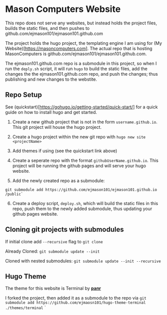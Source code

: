 # Mason Computers Website

This repo does not serve any websites, but instead holds the project files, builds the static files, and then pushes to github.com/ejmason101/ejmason101.github.com

The project holds the hugo project, the templating engine I am using for (My Website)[https://masoncomputers.com]. The actual repo that is hosting MasonComputers is github.com/ejmason101/ejmason101.github.com.

The ejmason101.github.com repo is a submodule in this project, so when I run the `deply.sh` script, it will run `hugo` to build the static files, add the changes the the ejmason101.github.com repo, and push the changes; thus publishing and new changes to the webstite.

## Repo Setup

See (quickstart)[https://gohugo.io/getting-started/quick-start/] for a quick guide on how to install hugo and get started.

1. Create a new github project that is not in the form `username.github.io`. This git project will house the hugo project.

2. Create a hugo project within the new git repo with `hugo new site <projectName>`

3. Add themes if using (see the quickstart link above)

4. Create a seperate repo with the format `githubUserName.github.io`. This project will be running the github pages and will serve your hugo website.

5. Add the newly created repo as a submodule:

```
git submodule add https://github.com/ejmason101/ejmason101.github.io /public`
```

6. Create a deploy script, `deploy.sh`, which will build the static files in this repo, push them to the newly added submodule, thus updating your github pages website. 



## Cloning git projects with submodules

If initial clone add `--recursive` flag to `git clone`

Already Cloned: `git submodule update --init`

Cloned with nested submodules: `git submodule update --init --recursive`


## Hugo Theme

The theme for this website is Terminal by [**panr**](https://github.com/panr/hugo-theme-terminal)

I forked the project, then added it as a submodule to the repo via `git submodule add https://github.com/ejmaosn101/hugo-theme-terminal ./themes/terminal`
`